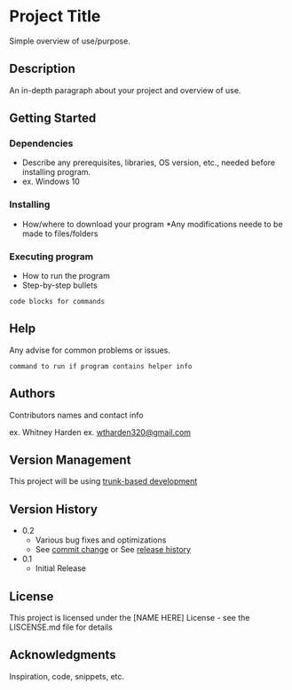 # Project Title

Simple overview of use/purpose.

## Description

An in-depth paragraph about your project and overview of use.

## Getting Started

### Dependencies

* Describe any prerequisites, libraries, OS version, etc., needed before installing program.
* ex. Windows 10

### Installing

* How/where to download your program
*Any modifications neede to be made to files/folders

### Executing program

* How to run the program
* Step-by-step bullets

```
code blocks for commands
```

## Help

Any advise for common problems or issues.
```
command to run if program contains helper info
```

## Authors

Contributors names and contact info

ex. Whitney Harden
ex. [wtharden320@gmail.com](wtharden320@gmail.com)

## Version Management

This project will be using [trunk-based development](https://www.atlassian.com/continuous-delivery/continuous-integration/trunk-based-development)

## Version History

* 0.2
    * Various bug fixes and optimizations
    * See [commit change]() or See [release history]()
* 0.1
    * Initial Release

## License

This project is licensed under the [NAME HERE] License - see the LISCENSE.md file for details

## Acknowledgments

Inspiration, code, snippets, etc.